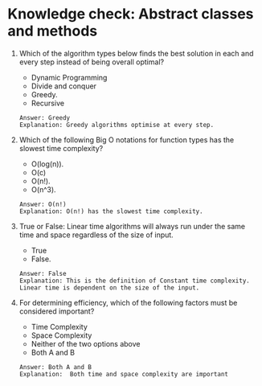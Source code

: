 # Knowledge check: Abstract classes and methods

1. Which of the algorithm types below finds the best solution in each and every step instead of being overall optimal?

   - Dynamic Programming
   - Divide and conquer
   - Greedy.
   - Recursive

   ```
   Answer: Greedy
   Explanation: Greedy algorithms optimise at every step.
   ```

2. Which of the following Big O notations for function types has the slowest time complexity?

   - O(log(n)).
   - O(c)
   - O(n!).
   - O(n^3).

   ```
   Answer: O(n!)
   Explanation: O(n!) has the slowest time complexity.
   ```

3. True or False: Linear time algorithms will always run under the same time and space regardless of the size of input.

   - True
   - False.

   ```
   Answer: False
   Explanation: This is the definition of Constant time complexity. Linear time is dependent on the size of the input.
   ```

4. For determining efficiency, which of the following factors must be considered important?
   - Time Complexity
   - Space Complexity
   - Neither of the two options above
   - Both A and B
   ```
   Answer: Both A and B
   Explanation:  Both time and space complexity are important
   ```
